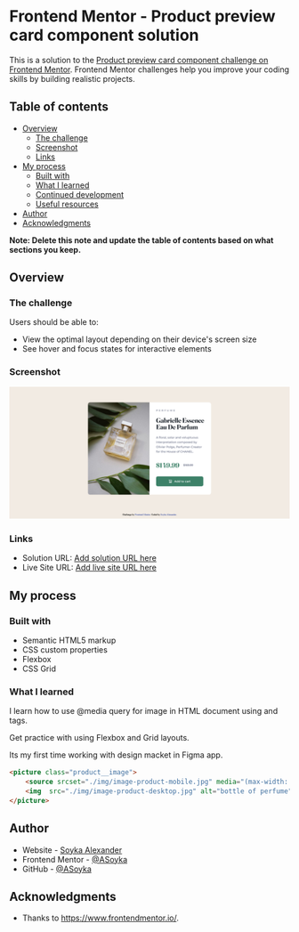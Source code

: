 # Frontend Mentor - Product preview card component solution

This is a solution to the [Product preview card component challenge on Frontend Mentor](https://www.frontendmentor.io/challenges/product-preview-card-component-GO7UmttRfa). Frontend Mentor challenges help you improve your coding skills by building realistic projects. 

## Table of contents

- [Overview](#overview)
  - [The challenge](#the-challenge)
  - [Screenshot](#screenshot)
  - [Links](#links)
- [My process](#my-process)
  - [Built with](#built-with)
  - [What I learned](#what-i-learned)
  - [Continued development](#continued-development)
  - [Useful resources](#useful-resources)
- [Author](#author)
- [Acknowledgments](#acknowledgments)

**Note: Delete this note and update the table of contents based on what sections you keep.**

## Overview

### The challenge

Users should be able to:

- View the optimal layout depending on their device's screen size
- See hover and focus states for interactive elements

### Screenshot

![Product preview card component](./Screenshot.png)

### Links

- Solution URL: [Add solution URL here](https://your-solution-url.com)
- Live Site URL: [Add live site URL here](https://your-live-site-url.com)

## My process

### Built with

- Semantic HTML5 markup
- CSS custom properties
- Flexbox
- CSS Grid

### What I learned

I learn how to use @media query for image in HTML document using <picture> and <source> tags.

Get practice with using Flexbox and Grid layouts.

Its my first time working with design macket in Figma app.

```html
<picture class="product__image">
	<source srcset="./img/image-product-mobile.jpg" media="(max-width: 620px)">
	<img  src="./img/image-product-desktop.jpg" alt="bottle of perfume" width="300" height="450" loading="lazy">
</picture>
```

## Author

- Website - [Soyka Alexander](https://asoyka.github.io/Portfolio_FCC/)
- Frontend Mentor - [@ASoyka](https://www.frontendmentor.io/profile/MrSoyka)
- GitHub - [@ASoyka](https://github.com/ASoyka)

## Acknowledgments

- Thanks to https://www.frontendmentor.io/.